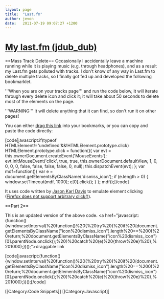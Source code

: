 ```yaml
---
layout: page
title:  "Last.fm"
author: jevon
date:   2011-07-19 09:07:27 +1200
---
```


# <a href="http://www.last.fm/user/jdub_dub">My last.fm (jdub_dub)</a>

==Mass Track Delete==
Occasionally I accidentally leave a machine running while it is playing music (e.g. through headphones), and as a result my Last.fm gets polluted with tracks. I don't know of any way in Last.fm to delete multiple tracks, so I finally got fed up and developed the following bookmarklet.

'''When you are on your tracks page''' and run the code below, it will iterate through every delete icon and click it; it will take about 50 seconds to delete most of the elements on the page. 

'''WARNING''' It will delete anything that it can find, so don't run it on other pages!

You can either <a href="javascript:if(typeof HTMLElement!='undefined'&&!HTMLElement.prototype.click) HTMLElement.prototype.click = function(){ var evt = this.ownerDocument.createEvent('MouseEvents'); evt.initMouseEvent('click', true, true, this.ownerDocument.defaultView, 1, 0, 0, 0, 0, false, false, false, false, 0, null); this.dispatchEvent(evt); }; var mdf=function(){ var e = document.getElementsByClassName('dismiss_icon'); if (e.length > 0) { window.setTimeout(mdf, 1000); e[0].click(); } }; mdf();">drag this link</a> into your bookmarks, or you can copy and paste the code directly:

[code]javascript:if(typeof HTMLElement!='undefined'&&!HTMLElement.prototype.click) HTMLElement.prototype.click = function(){ var evt = this.ownerDocument.createEvent('MouseEvents'); evt.initMouseEvent('click', true, true, this.ownerDocument.defaultView, 1, 0, 0, 0, 0, false, false, false, false, 0, null); this.dispatchEvent(evt); }; var mdf=function(){ var e = document.getElementsByClassName('dismiss_icon'); if (e.length > 0) { window.setTimeout(mdf, 1000); e[0].click(); } }; mdf();[/code]

It uses code written by <a href="http://www.webdeveloper.com/forum/archive/index.php/t-102595.html">Jason Karl Davis</a> to emulate element clicking (<a href="https://developer.mozilla.org/en/DOM/element.click">Firefox does not support arbitrary click()</a>).

==Part 2==

This is an updated version of the above code. <a href="javascript:(function(){window.setInterval(%20function()%20{%20try%20{%20if%20(document.getElementsByClassName("icon%20dismiss_icon").length%20==%200)%20return;%20document.getElementsByClassName("icon%20dismiss_icon")[0].parentNode.onclick();%20}%20catch%20(e)%20{throw%20e}%20},%201000);})();">draggable link</a>

[code]javascript:(function(){window.setInterval(%20function()%20{%20try%20{%20if%20(document.getElementsByClassName("icon%20dismiss_icon").length%20==%200)%20return;%20document.getElementsByClassName("icon%20dismiss_icon")[0].parentNode.onclick();%20}%20catch%20(e)%20{throw%20e}%20},%201000);})();[/code]

[[Category:Code Snippets]]
[[Category:Javascript]]